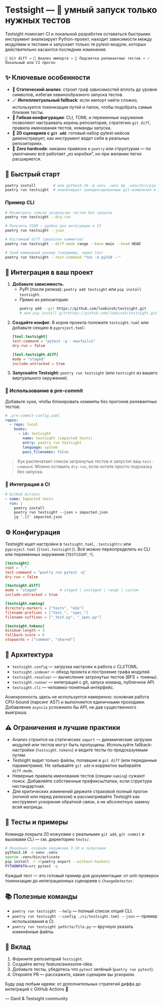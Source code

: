 # Testsight — 🎯 умный запуск только нужных тестов

Testsight помогает CI и локальной разработке оставаться быстрыми: инструмент анализирует Python-проект, находит зависимости между модулями и тестами и запускает только те pytest-модули, которых действительно касаются последние изменения.

```
🚀 Git diff → 🧠 Анализ импорта → 🎯 Подсветка релевантных тестов → ✅ Локальный или CI прогон
```

## ✨ Ключевые особенности
- 🧭 **Статический анализ**: строит граф зависимостей вплоть до уровня символов, избегая лавинообразного запуска тестов.
- 🪄 **Интеллектуальный fallback**: если импорт найти сложно, используется токенизация путей и папок, чтобы подобрать самые близкие тесты.
- 🧱 **Гибкая конфигурация**: CLI, TOML и переменные окружения позволяют настраивать корень репозитория, стратегию `git diff`, правила именования тестов, команды запуска.
- 🧪 **20 сценариев с `git add`**: готовый набор pytest-кейсов демонстрирует, как инструмент ведет себя в реальных репозиториях.
- 🧰 **Zero hardcode**: никаких привязок к `poetry` или структурам — по умолчанию всё работает „из коробки“, но при желании легко расширяется.

## 🚀 Быстрый старт
```bash
poetry install        # или python3.10 -m venv .venv && .venv/bin/pip install -e .
poetry run testsight  # анализирует заиндексированные git-изменения и запускает pytest
```

### Пример CLI
```bash
# Посмотреть список затронутых тестов без запуска
poetry run testsight --dry-run

# Получить JSON — удобно для интеграции в CI
poetry run testsight --json

# Кастомный diff (диапазон коммитов)
poetry run testsight --diff-mode range --base main --head HEAD

# Свой командный раннер (например, через tox)
poetry run testsight --test-command "tox -e py310 --"
```

## 🧩 Интеграция в ваш проект
1. **Добавьте зависимость.**
   - PyPI (после релиза): `poetry add testsight` или `pip install testsight`.
   - Прямо из репозитория:  
     ```bash
     poetry add --git https://github.com/loobinsk/testsight.git
     # или pip install git+https://github.com/loobinsk/testsight.git
     ```
2. **Создайте конфиг.** В корне проекта положите `testsight.toml` или добавьте секцию в `pyproject.toml`:
   ```toml
   [tool.testsight]
   test-command = "pytest -q --maxfail=1"
   dry-run = false

   [tool.testsight.diff]
   mode = "staged"
   include-untracked = true
   ```
3. **Запускайте Testsight:** `poetry run testsight` (или `testsight` из вашего виртуального окружения).

### 🔁 Использование в pre-commit
Добавьте хуки, чтобы блокировать коммиты без прогонов релевантных тестов:

```yaml
# .pre-commit-config.yaml
repos:
  - repo: local
    hooks:
      - id: testsight
        name: testsight (impacted tests)
        entry: poetry run testsight
        language: system
        pass_filenames: false
```

> Хук распечатает список затронутых тестов и запустит ваш `test-command`. Можно оставить `dry-run`, если хотите просто подсказку без запуска.

### 🤖 Интеграция в CI
```yaml
# GitHub Actions
- name: Impacted tests
  run: |
    poetry install
    poetry run testsight --json > impacted.json
    jq '.[]' impacted.json
```

## ⚙️ Конфигурация
Testsight ищет настройки в `testsight.toml`, `.testsightrc` или `pyproject.toml` (`[tool.testsight]`). Всё можно переопределить из CLI или переменных окружения (`TESTSIGHT_*`).

```toml
[testsight]
root = "."
test-command = "poetry run pytest -q"
dry-run = false

[testsight.diff]
mode = "staged"          # staged | unstaged | range | custom
include-untracked = true

[testsight.naming]
directory-markers = ["tests", "e2e"]
filename-prefixes = ["test_", "spec_"]
filename-suffixes = ["_test.py", "_spec.py"]

[testsight.tokens]
minimum-length = 3
fallback-score = 8
stopwords = ["common", "shared"]
```

## 🧠 Архитектура
- `testsight.config` — загрузка настроек и работа с CLI/TOML.
- `testsight.indexer` — обход проекта и построение графа модулей.
- `testsight.resolver` — вычисление затронутых тестов (BFS + токены).
- `testsight.runner` — интеграция с git, запуск команд, публичное API.
- `testsight.cli` — человеко-понятный интерфейс.

Асинхронность здесь не используется намеренно: основная работа CPU-bound (парсинг AST) и выполняется единичными проходами. Добавление `asyncio` усложнило бы API, не дав существенного выиграша.

## ⚠️ Ограничения и лучшие практики
- Анализ строится на статических `import` — динамические загрузки модулей или тестов могут быть пропущены. Используйте fallback-настройки (`testsight.tokens`) и ведите тесты по предсказуемым путям.
- Testsight видит только файлы, попавшие в `git diff` (или переданные параметрами). Не забывайте `git add` и корректно выбирайте `diff.mode`.
- Неверные правила именования тестов (секции `naming`) сужают поиск. Добавляйте собственные префиксы/папки, если структура нестандартная.
- Для критических изменений держите страховой полный прогон (ночной или перед релизом) и рассматривайте Testsight как инструмент ускорения обратной связи, а не абсолютную замену всей матрицы.

## 🧪 Тесты и примеры
Команда покрыта 20 кожухами с реальными `git add`, `git commit` и вызовами CLI — см. директорию `tests/`.

```bash
# Локально: создаём окружение 3.10 и запускаем
python3.10 -m venv .venv
source .venv/bin/activate
pip install -r <(poetry export --without-hashes)
PYTHONPATH=src pytest -q
```

Каждый тест — это готовый пример для документации: от unit-проверок токенизации до интеграционных сценариев с `ChangeDetector`.

## 📚 Полезные команды
- `poetry run testsight --help` — полный список опций CLI.
- `poetry run testsight --config ./ci/testsight.toml --json` — пример использования в CI.
- `poetry run testsight path/to/file.py` — вручную указать изменённые файлы.

## 🤝 Вклад
1. Форкните репозиторий `Testsight`.
2. Создайте ветку feature/awesome-idea.
3. Добавьте тесты, убедитесь что `pytest` зелёный (`poetry run pytest`).
4. Откройте PR — расскажите, какие сценарии вы ускорили.

Буду рад любым идеям: от дополнительных стратегий диффа до интеграций с GitHub Actions 🚀

— Danil & Testsight community
